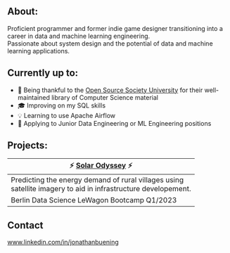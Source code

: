 
## About:
Proficient programmer and former indie game
designer transitioning into a career in data and
machine learning engineering. <br /> Passionate about system design and the potential of data and
machine learning applications.

## Currently up to:
- :pray: Being thankful to the [Open Source Society University](https://github.com/ossu/computer-science) for their well-maintained library of Computer Science material
- :mortar_board: Improving on my SQL skills
- :bulb: Learning to use Apache Airflow
- :mega: Applying to Junior Data Engineering or ML Engineering positions

## Projects:

| ⚡ [Solar Odyssey](https://github.com/karimelbana/SolarOdyssey) ⚡ |
| - |
| Predicting the energy demand of rural villages using <br />satellite imagery to aid in infrastructure developement.|
| Berlin Data Science LeWagon Bootcamp Q1/2023 | 

## Contact
www.linkedin.com/in/jonathanbuening


<!--
**Jobuen/Jobuen** is a ✨ _special_ ✨ repository because its `README.md` (this file) appears on your GitHub profile.

Here are some ideas to get you started:

- 🔭 I’m currently working on ...
- 🌱 I’m currently learning ...
- 👯 I’m looking to collaborate on ...
- 🤔 I’m looking for help with ...
- 💬 Ask me about ...
- 📫 How to reach me: ...
- 😄 Pronouns: ...
- ⚡ Fun fact: ...
-->
